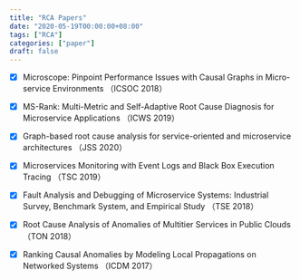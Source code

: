 ```yaml
---
title: "RCA Papers"
date: "2020-05-19T00:00:00+08:00"
tags: ["RCA"]
categories: ["paper"]
draft: false
---
```


- [x] Microscope: Pinpoint Performance Issues with Causal Graphs in Micro-service Environments （ICSOC 2018）
- [x] MS-Rank: Multi-Metric and Self-Adaptive Root Cause Diagnosis for Microservice Applications （ICWS 2019）
- [x] Graph-based root cause analysis for service-oriented and microservice architectures （JSS 2020）
- [x] Microservices Monitoring with Event Logs and Black Box Execution Tracing （TSC 2019）
- [x] Fault Analysis and Debugging of Microservice Systems: Industrial Survey, Benchmark System, and Empirical Study （TSE 2018）
- [x] Root Cause Analysis of Anomalies of Multitier Services in Public Clouds （TON 2018）
- [x] Ranking Causal Anomalies by Modeling Local Propagations on Networked Systems （ICDM 2017）





